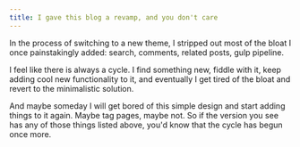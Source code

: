 ```yaml
---
title: I gave this blog a revamp, and you don't care
---
```


In the process of switching to a new theme, I stripped out most of the bloat I once painstakingly added: search, comments, related posts, gulp pipeline.

I feel like there is always a cycle. I find something new, fiddle with it, keep adding cool new functionality to it, and eventually I get tired of the bloat and revert to the minimalistic solution. 

And maybe someday I will get bored of this simple design and start adding things to it again. Maybe tag pages, maybe not. So if the version you see has any of those things listed above, you'd know that the cycle has begun once more.
